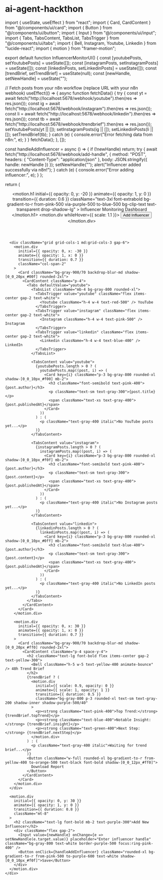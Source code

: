 # ai-agent-hackthon
import { useState, useEffect } from "react";
import { Card, CardContent } from "@/components/ui/card";
import { Button } from "@/components/ui/button";
import { Input } from "@/components/ui/input";
import { Tabs, TabsContent, TabsList, TabsTrigger } from "@/components/ui/tabs";
import { Bell, Instagram, Youtube, Linkedin } from "lucide-react";
import { motion } from "framer-motion";

export default function InfluencerMonitorUI() {
  const [youtubePosts, setYoutubePosts] = useState([]);
  const [instagramPosts, setInstagramPosts] = useState([]);
  const [linkedinPosts, setLinkedinPosts] = useState([]);
  const [trendBrief, setTrendBrief] = useState(null);
  const [newHandle, setNewHandle] = useState("");

  // Fetch posts from your n8n workflow (replace URL with your n8n webhook)
  useEffect(() => {
    async function fetchData() {
      try {
        const yt = await fetch("http://localhost:5678/webhook/youtube").then(res => res.json());
        const ig = await fetch("http://localhost:5678/webhook/instagram").then(res => res.json());
        const li = await fetch("http://localhost:5678/webhook/linkedin").then(res => res.json());
        const tb = await fetch("http://localhost:5678/webhook/trendbrief").then(res => res.json());
        setYoutubePosts(yt || []);
        setInstagramPosts(ig || []);
        setLinkedinPosts(li || []);
        setTrendBrief(tb);
      } catch (e) {
        console.error("Error fetching data from n8n:", e);
      }
    }
    fetchData();
  }, []);

  const handleAddInfluencer = async () => {
    if (!newHandle) return;
    try {
      await fetch("http://localhost:5678/webhook/add-handle", {
        method: "POST",
        headers: { "Content-Type": "application/json" },
        body: JSON.stringify({ handle: newHandle })
      });
      setNewHandle("");
      alert("Influencer added successfully via n8n!");
    } catch (e) {
      console.error("Error adding influencer:", e);
    }
  };

  return (
    <div className="min-h-screen bg-gradient-to-br from-gray-900 via-black to-gray-800 p-6 text-white">
      <header className="flex justify-between items-center mb-8">
        <motion.h1 
          initial={{ opacity: 0, y: -20 }}
          animate={{ opacity: 1, y: 0 }}
          transition={{ duration: 0.6 }}
          className="text-3xl font-extrabold bg-gradient-to-r from-pink-500 via-purple-500 to-blue-500 bg-clip-text text-transparent drop-shadow-lg"
        >
          Influencer Monitoring Dashboard
        </motion.h1>
        <motion.div whileHover={{ scale: 1.1 }}>
          <Button onClick={handleAddInfluencer} className="rounded-2xl shadow-[0_0_15px_#ff00ff] bg-gradient-to-r from-pink-500 to-purple-600 text-white border border-purple-400">
            Add Influencer
          </Button>
        </motion.div>
      </header>

      <div className="grid grid-cols-1 md:grid-cols-3 gap-6">
        <motion.div
          initial={{ opacity: 0, x: -30 }}
          animate={{ opacity: 1, x: 0 }}
          transition={{ duration: 0.7 }}
          className="col-span-2"
        >
          <Card className="bg-gray-900/70 backdrop-blur-md shadow-[0_0_20px_#00f] rounded-2xl">
            <CardContent className="p-4">
              <Tabs defaultValue="youtube">
                <TabsList className="mb-4 bg-gray-800 rounded-xl">
                  <TabsTrigger value="youtube" className="flex items-center gap-2 text-white">
                    <Youtube className="h-4 w-4 text-red-500" /> YouTube
                  </TabsTrigger>
                  <TabsTrigger value="instagram" className="flex items-center gap-2 text-white">
                    <Instagram className="h-4 w-4 text-pink-500" /> Instagram
                  </TabsTrigger>
                  <TabsTrigger value="linkedin" className="flex items-center gap-2 text-white">
                    <Linkedin className="h-4 w-4 text-blue-400" /> LinkedIn
                  </TabsTrigger>
                </TabsList>

                <TabsContent value="youtube">
                  {youtubePosts.length > 0 ? (
                    youtubePosts.map((post, i) => (
                      <Card key={i} className="p-3 bg-gray-800 rounded-xl shadow-[0_0_10px_#f00] mb-2">
                        <h3 className="font-semibold text-pink-400">{post.author}</h3>
                        <p className="text-sm text-gray-300">{post.title}</p>
                        <span className="text-xs text-gray-400">{post.publishedAt}</span>
                      </Card>
                    ))
                  ) : (
                    <p className="text-gray-400 italic">No YouTube posts yet...</p>
                  )}
                </TabsContent>

                <TabsContent value="instagram">
                  {instagramPosts.length > 0 ? (
                    instagramPosts.map((post, i) => (
                      <Card key={i} className="p-3 bg-gray-800 rounded-xl shadow-[0_0_10px_#f0f] mb-2">
                        <h3 className="font-semibold text-pink-400">{post.author}</h3>
                        <p className="text-sm text-gray-300">{post.content}</p>
                        <span className="text-xs text-gray-400">{post.publishedAt}</span>
                      </Card>
                    ))
                  ) : (
                    <p className="text-gray-400 italic">No Instagram posts yet...</p>
                  )}
                </TabsContent>

                <TabsContent value="linkedin">
                  {linkedinPosts.length > 0 ? (
                    linkedinPosts.map((post, i) => (
                      <Card key={i} className="p-3 bg-gray-800 rounded-xl shadow-[0_0_10px_#0ff] mb-2">
                        <h3 className="font-semibold text-blue-400">{post.author}</h3>
                        <p className="text-sm text-gray-300">{post.content}</p>
                        <span className="text-xs text-gray-400">{post.publishedAt}</span>
                      </Card>
                    ))
                  ) : (
                    <p className="text-gray-400 italic">No LinkedIn posts yet...</p>
                  )}
                </TabsContent>
              </Tabs>
            </CardContent>
          </Card>
        </motion.div>

        <motion.div
          initial={{ opacity: 0, x: 30 }}
          animate={{ opacity: 1, x: 0 }}
          transition={{ duration: 0.7 }}
        >
          <Card className="bg-gray-900/70 backdrop-blur-md shadow-[0_0_20px_#ff0] rounded-2xl">
            <CardContent className="p-4 space-y-4">
              <h2 className="text-lg font-bold flex items-center gap-2 text-yellow-300">
                <Bell className="h-5 w-5 text-yellow-400 animate-bounce" /> 48h Trend Brief
              </h2>
              {trendBrief ? (
                <motion.div
                  initial={{ scale: 0.9, opacity: 0 }}
                  animate={{ scale: 1, opacity: 1 }}
                  transition={{ duration: 0.5 }}
                  className="bg-gray-800 p-3 rounded-xl text-sm text-gray-200 shadow-inner shadow-purple-500/40"
                >
                  <p><strong className="text-pink-400">Top Trend:</strong> {trendBrief.topTrend}</p>
                  <p><strong className="text-blue-400">Notable Insight:</strong> {trendBrief.insight}</p>
                  <p><strong className="text-green-400">Next Step:</strong> {trendBrief.nextStep}</p>
                </motion.div>
              ) : (
                <p className="text-gray-400 italic">Waiting for trend brief...</p>
              )}
              <Button className="w-full rounded-xl bg-gradient-to-r from-yellow-400 to-orange-500 text-black font-bold shadow-[0_0_12px_#ff0]">
                Download Report
              </Button>
            </CardContent>
          </Card>
        </motion.div>
      </div>

      <motion.div 
        initial={{ opacity: 0, y: 30 }}
        animate={{ opacity: 1, y: 0 }}
        transition={{ duration: 0.8 }}
        className="mt-8"
      >
        <h2 className="text-lg font-bold mb-2 text-purple-300">Add New Influencer</h2>
        <div className="flex gap-2">
          <Input value={newHandle} onChange={e => setNewHandle(e.target.value)} placeholder="Enter influencer handle" className="bg-gray-800 text-white border-purple-500 focus:ring-pink-400" />
          <Button onClick={handleAddInfluencer} className="rounded-xl bg-gradient-to-r from-pink-500 to-purple-600 text-white shadow-[0_0_10px_#f0f]">Save</Button>
        </div>
      </motion.div>
    </div>
